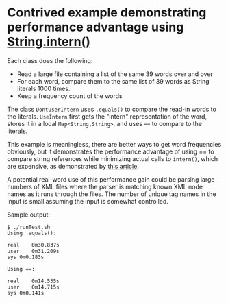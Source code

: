 # Contrived example demonstrating performance advantage using [String.intern()](https://docs.oracle.com/javase/8/docs/api/java/lang/String.html#intern--)

Each class does the following:

* Read a large file containing a list of the same 39 words over and over
* For each word, compare them to the same list of 39 words as String literals 1000 times.
* Keep a frequency count of the words

The class `DontUserIntern` uses `.equals()` to compare the read-in words to the literals.  `UseIntern` first gets the "intern" representation of the word, stores it in a local `Map<String,String>`, and uses `==` to compare to the literals.

This example is meaningless, there are better ways to get word frequencies obviously, but it demonstrates the performance advantage of using == to compare string references while minimizing actual calls to `intern()`, which are expensive, as demonstrated by [this article](https://shipilev.net/jvm/anatomy-quarks/10-string-intern/).

A potential real-word use of this performance gain could be parsing large numbers of XML files where the parser is matching known XML node names as it runs through the files.  The number of unique tag names in the input is small assuming the input is somewhat controlled.

Sample output:

```
$ ./runTest.sh
Using .equals():

real	0m30.837s
user	0m31.209s
sys	0m0.183s

Using ==:

real	0m14.535s
user	0m14.715s
sys	0m0.141s
```
